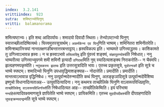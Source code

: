```yaml
---
index:  3.2.141
vrittiindex:  923
sutra:  शमिष्टाभ्योघिनुण्
vritti:  balamanorama 
---
```


शमित्यष्टाभ्यः। इति शब्द आदिपर्यायः। शमादयो दिवादौ स्थिताः। तेभ्योऽष्टाभ्यो घिनुण् स्यात्तच्छीलादिष्वित्यर्थः। घित्त्वमुत्तरसूत्रार्थम्। `अकर्मकेभ्य एव घिनु`णिति भाष्यम्। शमिनितरा शमिनीतरेति। शमिन्शब्दात्स्त्रियां नान्तलक्षणङीबन्तात्तरबन्ताट्टाप्। ह्रस्वविकल्प इति। भाष्यमते उगित्त्वाद्ध्रस्वः। काशिकामते तु उगित्त्वाऽभावन्न ह्रस्वः। न च ह्रस्वाऽभावे `तसिलादिषु` इति पुंवत्त्वं शङ्क्यं, `संज्ञापूरण्योश्चे`ति निषेधात्। ननु भाष्यरीत्या उगित्त्वाभ्युपगमे शमी शमिनौ इत्यादौ `उगिदचा`मिति नुम् स्यादित्याशङ्क्य निराकरोति-- न चैवमपि। झल्ग्रहणमपकृष्येति। `नपुंसकस्य झलचः` इति उत्तरसूत्रादिति भावः। एतच्च प्रकृतसूत्रे, `युवोरनाकौ` इति सूत्रे च भाष्ये स्पष्टम्। शमादिभ्यो घिनुणि उपधावृद्धिमाशङ्क्याह-- नोदात्तेति। प्रमादीति। प्रमादीति। मान्तत्वाऽभावान्न वृद्धिनिषेधः। ननु उत्पूर्वान्मदेरुन्मादीति कथं घिनुण्, अलङ्कृञादिसूत्रे उत्पूर्वान्मदेर्विशिष्य इष्णुचो विधानादित्यताअह-- उत्पूर्वादित्यादिना। ननु कथमत्र ताच्छीलिके घिनुणि वाऽसरूपविधिप्रवृत्तिः, `ताच्छीलिकेषु वाऽसरूपविधिर्नास्ती`ति निषेधादित्यत आह-- ताच्छीलिकेष्विति। इयं परिभाषा `नन्दहिंसे`त्यादिवक्ष्यमाणसूत्रे ज्ञापितेति भाष्ये स्पष्टम्। प्रायिकमिति। एतच्च `सूददीपदीक्षश्चे`ति दीपग्रहणादिति `जुचङ्क्रम्यदन्द्रम्ये`ति सूत्रे भाष्ये स्पष्टम्।

